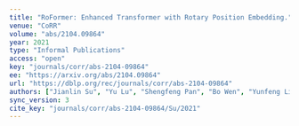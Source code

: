 ```yaml
---
title: "RoFormer: Enhanced Transformer with Rotary Position Embedding."
venue: "CoRR"
volume: "abs/2104.09864"
year: 2021
type: "Informal Publications"
access: "open"
key: "journals/corr/abs-2104-09864"
ee: "https://arxiv.org/abs/2104.09864"
url: "https://dblp.org/rec/journals/corr/abs-2104-09864"
authors: ["Jianlin Su", "Yu Lu", "Shengfeng Pan", "Bo Wen", "Yunfeng Liu"]
sync_version: 3
cite_key: "journals/corr/abs-2104-09864/Su/2021"
---
```

